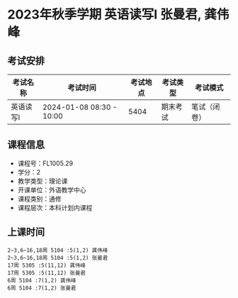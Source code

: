 # 2023年秋季学期 英语读写I 张曼君, 龚伟峰




## 考试安排

| 考试名称 | 考试时间 | 考试地点 | 考试类型 | 考试模式 |
| -------- | -------- | -------- | -------- | -------- |
| 英语读写I | 2024-01-08 08:30 - 10:00 | 5404 | 期末考试 | 笔试（闭卷） |





## 课程信息

- 课程号：FL1005.29
- 学分：2
- 教学类型：理论课
- 开课单位：外语教学中心
- 课程类别：通修
- 课程层次：本科计划内课程

## 上课时间

```
2~3,6~16,18周 5104 :5(1,2) 龚伟峰
2~3,6~16,18周 5104 :5(1,2) 张曼君
17周 5305 :5(11,12) 龚伟峰
17周 5305 :5(11,12) 张曼君
6周 5104 :7(1,2) 龚伟峰
6周 5104 :7(1,2) 张曼君
```

